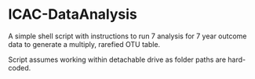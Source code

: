 # ICAC-DataAnalysis

A simple shell script with instructions to run 7 analysis for 7 year outcome data to generate a multiply, rarefied OTU table.

Script assumes working within detachable drive as folder paths are hard-coded. 
